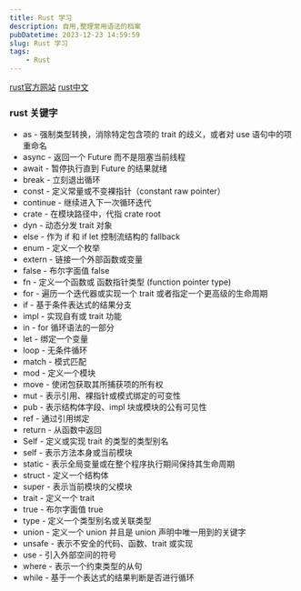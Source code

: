 ```yaml
---
title: Rust 学习
description: 自用,整理常用语法的档案
pubDatetime: 2023-12-23 14:59:59
slug: Rust 学习
tags: 
    - Rust
---
```

[rust官方网站](https://www.rust-lang.org)
[rust中文](https://rustwiki.org/)
### rust 关键字
- as - 强制类型转换，消除特定包含项的 trait 的歧义，或者对 use 语句中的项重命名
- async - 返回一个 Future 而不是阻塞当前线程
- await - 暂停执行直到 Future 的结果就绪
- break - 立刻退出循环
- const - 定义常量或不变裸指针（constant raw pointer）
- continue - 继续进入下一次循环迭代
- crate - 在模块路径中，代指 crate root
- dyn - 动态分发 trait 对象
- else - 作为 if 和 if let 控制流结构的 fallback
- enum - 定义一个枚举
- extern - 链接一个外部函数或变量
- false - 布尔字面值 false
- fn - 定义一个函数或 函数指针类型 (function pointer type)
- for - 遍历一个迭代器或实现一个 trait 或者指定一个更高级的生命周期
- if - 基于条件表达式的结果分支
- impl - 实现自有或 trait 功能
- in - for 循环语法的一部分
- let - 绑定一个变量
- loop - 无条件循环
- match - 模式匹配
- mod - 定义一个模块
- move - 使闭包获取其所捕获项的所有权
- mut - 表示引用、裸指针或模式绑定的可变性
- pub - 表示结构体字段、impl 块或模块的公有可见性
- ref - 通过引用绑定
- return - 从函数中返回
- Self - 定义或实现 trait 的类型的类型别名
- self - 表示方法本身或当前模块
- static - 表示全局变量或在整个程序执行期间保持其生命周期
- struct - 定义一个结构体
- super - 表示当前模块的父模块
- trait - 定义一个 trait
- true - 布尔字面值 true
- type - 定义一个类型别名或关联类型
- union - 定义一个 union 并且是 union 声明中唯一用到的关键字
- unsafe - 表示不安全的代码、函数、trait 或实现
- use - 引入外部空间的符号
- where - 表示一个约束类型的从句
- while - 基于一个表达式的结果判断是否进行循环